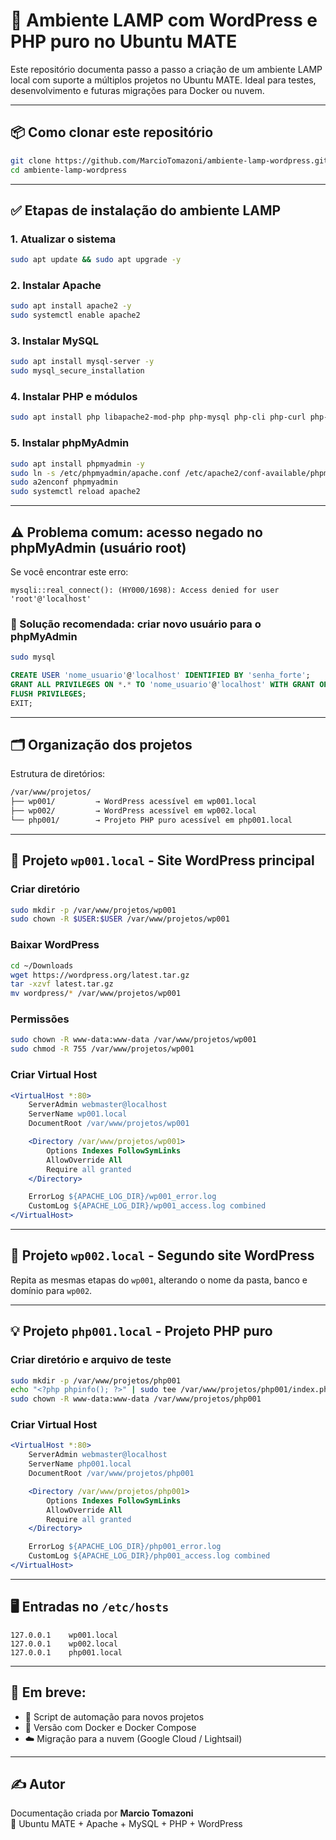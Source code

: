 
# 🧱 Ambiente LAMP com WordPress e PHP puro no Ubuntu MATE

Este repositório documenta passo a passo a criação de um ambiente LAMP local com suporte a múltiplos projetos no Ubuntu MATE. Ideal para testes, desenvolvimento e futuras migrações para Docker ou nuvem.

---

## 📦 Como clonar este repositório

```bash
git clone https://github.com/MarcioTomazoni/ambiente-lamp-wordpress.git
cd ambiente-lamp-wordpress
```

---

## ✅ Etapas de instalação do ambiente LAMP

### 1. Atualizar o sistema
```bash
sudo apt update && sudo apt upgrade -y
```

### 2. Instalar Apache
```bash
sudo apt install apache2 -y
sudo systemctl enable apache2
```

### 3. Instalar MySQL
```bash
sudo apt install mysql-server -y
sudo mysql_secure_installation
```

### 4. Instalar PHP e módulos
```bash
sudo apt install php libapache2-mod-php php-mysql php-cli php-curl php-xml php-mbstring -y
```

### 5. Instalar phpMyAdmin
```bash
sudo apt install phpmyadmin -y
sudo ln -s /etc/phpmyadmin/apache.conf /etc/apache2/conf-available/phpmyadmin.conf
sudo a2enconf phpmyadmin
sudo systemctl reload apache2
```

---

## ⚠️ Problema comum: acesso negado no phpMyAdmin (usuário root)

Se você encontrar este erro:

```
mysqli::real_connect(): (HY000/1698): Access denied for user 'root'@'localhost'
```

### 🔐 Solução recomendada: criar novo usuário para o phpMyAdmin
```bash
sudo mysql
```
```sql
CREATE USER 'nome_usuario'@'localhost' IDENTIFIED BY 'senha_forte';
GRANT ALL PRIVILEGES ON *.* TO 'nome_usuario'@'localhost' WITH GRANT OPTION;
FLUSH PRIVILEGES;
EXIT;
```

---

## 🗂️ Organização dos projetos

Estrutura de diretórios:
```bash
/var/www/projetos/
├── wp001/         → WordPress acessível em wp001.local
├── wp002/         → WordPress acessível em wp002.local
└── php001/        → Projeto PHP puro acessível em php001.local
```

---

## 📝 Projeto `wp001.local` - Site WordPress principal

### Criar diretório
```bash
sudo mkdir -p /var/www/projetos/wp001
sudo chown -R $USER:$USER /var/www/projetos/wp001
```

### Baixar WordPress
```bash
cd ~/Downloads
wget https://wordpress.org/latest.tar.gz
tar -xzvf latest.tar.gz
mv wordpress/* /var/www/projetos/wp001
```

### Permissões
```bash
sudo chown -R www-data:www-data /var/www/projetos/wp001
sudo chmod -R 755 /var/www/projetos/wp001
```

### Criar Virtual Host
```apache
<VirtualHost *:80>
    ServerAdmin webmaster@localhost
    ServerName wp001.local
    DocumentRoot /var/www/projetos/wp001

    <Directory /var/www/projetos/wp001>
        Options Indexes FollowSymLinks
        AllowOverride All
        Require all granted
    </Directory>

    ErrorLog ${APACHE_LOG_DIR}/wp001_error.log
    CustomLog ${APACHE_LOG_DIR}/wp001_access.log combined
</VirtualHost>
```

---

## 📝 Projeto `wp002.local` - Segundo site WordPress

Repita as mesmas etapas do `wp001`, alterando o nome da pasta, banco e domínio para `wp002`.

---

## 💡 Projeto `php001.local` - Projeto PHP puro

### Criar diretório e arquivo de teste
```bash
sudo mkdir -p /var/www/projetos/php001
echo "<?php phpinfo(); ?>" | sudo tee /var/www/projetos/php001/index.php
sudo chown -R www-data:www-data /var/www/projetos/php001
```

### Criar Virtual Host
```apache
<VirtualHost *:80>
    ServerAdmin webmaster@localhost
    ServerName php001.local
    DocumentRoot /var/www/projetos/php001

    <Directory /var/www/projetos/php001>
        Options Indexes FollowSymLinks
        AllowOverride All
        Require all granted
    </Directory>

    ErrorLog ${APACHE_LOG_DIR}/php001_error.log
    CustomLog ${APACHE_LOG_DIR}/php001_access.log combined
</VirtualHost>
```

---

## 🖥️ Entradas no `/etc/hosts`

```plaintext
127.0.0.1    wp001.local
127.0.0.1    wp002.local
127.0.0.1    php001.local
```

---

## 🧭 Em breve:

- 🔁 Script de automação para novos projetos
- 🐳 Versão com Docker e Docker Compose
- ☁️ Migração para a nuvem (Google Cloud / Lightsail)

---

## ✍️ Autor

Documentação criada por **Marcio Tomazoni**  
📍 Ubuntu MATE + Apache + MySQL + PHP + WordPress  
